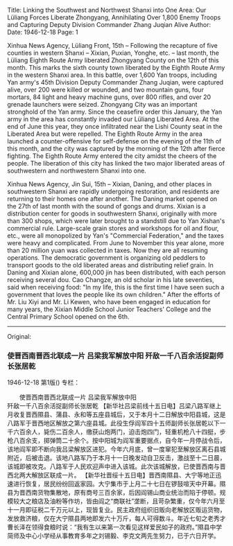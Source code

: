 Title: Linking the Southwest and Northwest Shanxi into One Area: Our Lüliang Forces Liberate Zhongyang, Annihilating Over 1,800 Enemy Troops and Capturing Deputy Division Commander Zhang Juqian Alive
Author:
Date: 1946-12-18
Page: 1

Xinhua News Agency, Lüliang Front, 15th – Following the recapture of five counties in western Shanxi – Xixian, Puxian, Yonghe, etc. – last month, the Lüliang Eighth Route Army liberated Zhongyang County on the 12th of this month. This marks the sixth county town liberated by the Eighth Route Army in the western Shanxi area. In this battle, over 1,600 Yan troops, including Yan army's 45th Division Deputy Commander Zhang Juqian, were captured alive, over 200 were killed or wounded, and two mountain guns, four mortars, 84 light and heavy machine guns, over 800 rifles, and over 20 grenade launchers were seized. Zhongyang City was an important stronghold of the Yan army. Since the ceasefire order this January, the Yan army in the area has constantly invaded our Lüliang Liberated Area. At the end of June this year, they once infiltrated near the Lishi County seat in the Liberated Area but were repelled. The Eighth Route Army in the area launched a counter-offensive for self-defense on the evening of the 11th of this month, and the city was captured by the morning of the 12th after fierce fighting. The Eighth Route Army entered the city amidst the cheers of the people. The liberation of this city has linked the two major liberated areas of southwestern and northwestern Shanxi into one.

Xinhua News Agency, Jin Sui, 15th – Xixian, Daning, and other places in southwestern Shanxi are rapidly undergoing restoration, and residents are returning to their homes one after another. The Daning market opened on the 27th of last month with the sound of gongs and drums. Xixian is a distribution center for goods in southwestern Shanxi, originally with more than 300 shops, which were later brought to a standstill due to Yan Xishan's commercial rule. Large-scale grain stores and workshops for oil and flour, etc., were all monopolized by Yan's "Commercial Federation," and the taxes were heavy and complicated. From June to November this year alone, more than 20 million yuan was collected in taxes. Now they are all resuming operations. The democratic government is organizing old peddlers to transport goods to the old liberated areas and distributing relief grain. In Daning and Xixian alone, 600,000 jin has been distributed, with each person receiving several dou. Cao Changze, an old scholar in his late seventies, said when receiving food: "In my life, this is the first time I have seen such a government that loves the people like its own children." After the efforts of Mr. Liu Xiyi and Mr. Li Kewen, who have been engaged in education for many years, the Xixian Middle School Junior Teachers' College and the Central Primary School opened on the 6th.



<hr /> 

Original: 


### 使晋西南晋西北联成一片  吕梁我军解放中阳  歼敌一千八百余活捉副师长张居乾

1946-12-18
第1版()
专栏：

　　使晋西南晋西北联成一片
    吕梁我军解放中阳       
    歼敌一千八百余活捉副师长张居乾
    【新华社吕梁前线十五日电】吕梁八路军继上月收复晋西隰县、蒲县、永和等五座县城后，又于本月十二日解放中阳县城，这是八路军于晋西地区解放之第六座县城。此役生俘阎军四十五师副师长张居乾以下一千六百余人，毙伤二百余人，缴获山炮两门，迫击炮四门，轻重机枪八十四挺，步枪八百余支，掷弹筒二十余个。按中阳城为阎军重要据点，自今年一月停战令后，该地阎军即不断向我吕梁解放区进犯。今年六月底，曾一度窜犯至解放区离石县城附近，后被击退。该地八路军乃于本月十一日晚发动自卫反击，激战至十二日晨，该城即被攻克。八路军于人民欢迎声中进入该城。此次该城解放，已使晋西南与晋西北两大解放区联成一片。
    【新华社晋绥十五日电】晋西南隰县、大宁等地正迅速进行恢复，居民纷纷回返家园。大宁集市于上月二十七日在锣鼓喧天中开幕。隰县为晋西南货物集散地，原有商号三百余家，后因阎锡山商业统治而陷于停顿。规模较大之粮店及油粉等作坊，皆由阎之“商联社”垄断，且苛杂繁重，仅今年六月至十一月即征税二千万元以上，现皆复业。民主政府组织旧贩向老解放区贩运货物，发放救济粮，仅在大宁隰县两地即发六十万斤，每人可得数斗。年近七旬之老秀才曹长泽在领得食粮时说：“我有生以来第一次看见这样爱民如子的政府。”隰县中学简师及中心小学经从事教育多年之刘锡毅、李克文两先生努力，已于六日开学。
